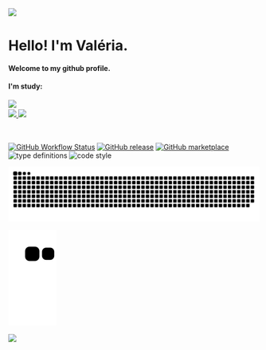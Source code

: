 <img src="https://capsule-render.vercel.app/api?type=waving&color=80ffdb&height=200&section=header" />
<br\>

# Hello! I'm Valéria.
#### Welcome to my github profile.
#### I'm study:

<img src="https://cdn.jsdelivr.net/gh/devicons/devicon@latest/icons/javascript/javascript-original.svg" width="50" heigth="50" />
<div>
<a href="https://github.com/ValeriaDeFreitas">
<img loading="lazy" height="180em" src="https://github-readme-stats.vercel.app/api/top-langs/?username=ValeriaDeFreitas&layout=compact&langs_count=7&theme=neon"/>
<img loading="lazy" height="180em" src="https://github-readme-stats.vercel.app/api?username=ValeriaDeFreitas&show_icons=true&theme=neon&include_all_commits=true&count_private=true"/>
</div>
<br>
<br>
  
[![GitHub Workflow Status](https://img.shields.io/github/actions/workflow/status/platane/platane/main.yml?label=action&style=flat-square)](https://github.com/Platane/Platane/actions/workflows/main.yml)
[![GitHub release](https://img.shields.io/github/release/platane/snk.svg?style=flat-square)](https://github.com/platane/snk/releases/latest)
[![GitHub marketplace](https://img.shields.io/badge/marketplace-snake-blue?logo=github&style=flat-square)](https://github.com/marketplace/actions/generate-snake-game-from-github-contribution-grid)
![type definitions](https://img.shields.io/npm/types/typescript?style=flat-square)
![code style](https://img.shields.io/badge/code_style-prettier-ff69b4.svg?style=flat-square)

<picture>
  <source
    media="(prefers-color-scheme: dark)"
    srcset="https://raw.githubusercontent.com/platane/snk/output/github-contribution-grid-snake-dark.svg"
  />
  <source
    media="(prefers-color-scheme: light)"
    srcset="https://raw.githubusercontent.com/platane/snk/output/github-contribution-grid-snake.svg"
  />
  <img
    alt="github contribution grid snake animation"
    src="https://raw.githubusercontent.com/platane/snk/output/github-contribution-grid-snake.svg"
  />
</picture>

![Snake animation](https://github.com/ValeriaDeFreitas/ValeriaDeFreitas/blob/output/github-contribution-grid-snake.svg)

<img src="https://capsule-render.vercel.app/api?type=waving&color=560bad&height=130&section=footer" />
    
